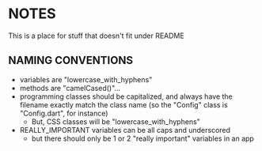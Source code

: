 # NOTES 
This is a place for stuff that doesn't fit under README

## NAMING CONVENTIONS
* variables are "lowercase_with_hyphens"
* methods are "camelCased()"...
* programming classes should be capitalized, and always have the filename exactly match the class name (so the "Config" class is "Config.dart", for instance)
  + But, CSS classes will be "lowercase_with_hyphens"
* REALLY_IMPORTANT variables can be all caps and underscored
   + but there should only be 1 or 2 "really important" variables in an app
